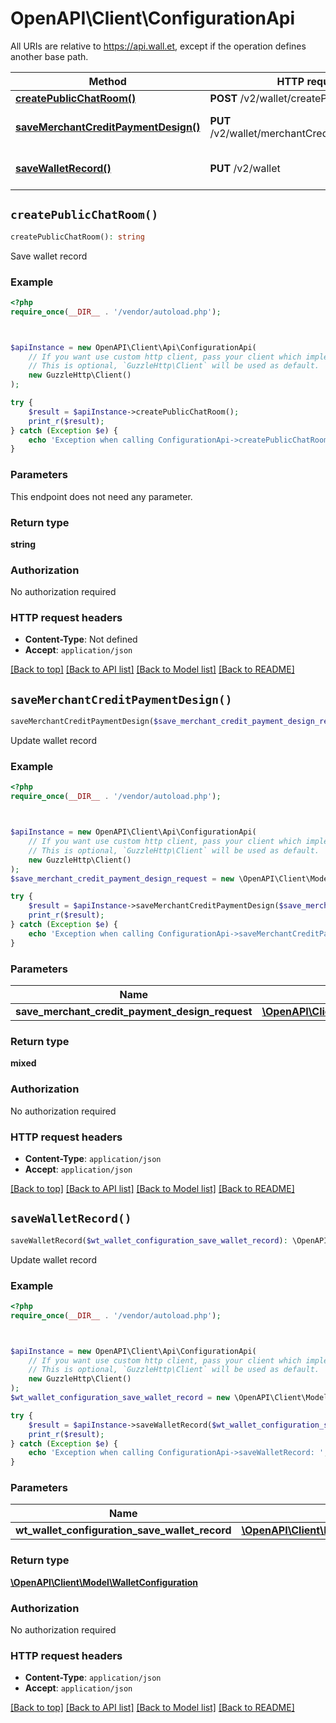 # OpenAPI\Client\ConfigurationApi

All URIs are relative to https://api.wall.et, except if the operation defines another base path.

| Method | HTTP request | Description |
| ------------- | ------------- | ------------- |
| [**createPublicChatRoom()**](ConfigurationApi.md#createPublicChatRoom) | **POST** /v2/wallet/createPublicChatRoom |  |
| [**saveMerchantCreditPaymentDesign()**](ConfigurationApi.md#saveMerchantCreditPaymentDesign) | **PUT** /v2/wallet/merchantCredit/paymentDesign | Update wallet record |
| [**saveWalletRecord()**](ConfigurationApi.md#saveWalletRecord) | **PUT** /v2/wallet | Update wallet record |


## `createPublicChatRoom()`

```php
createPublicChatRoom(): string
```



Save wallet record

### Example

```php
<?php
require_once(__DIR__ . '/vendor/autoload.php');



$apiInstance = new OpenAPI\Client\Api\ConfigurationApi(
    // If you want use custom http client, pass your client which implements `GuzzleHttp\ClientInterface`.
    // This is optional, `GuzzleHttp\Client` will be used as default.
    new GuzzleHttp\Client()
);

try {
    $result = $apiInstance->createPublicChatRoom();
    print_r($result);
} catch (Exception $e) {
    echo 'Exception when calling ConfigurationApi->createPublicChatRoom: ', $e->getMessage(), PHP_EOL;
}
```

### Parameters

This endpoint does not need any parameter.

### Return type

**string**

### Authorization

No authorization required

### HTTP request headers

- **Content-Type**: Not defined
- **Accept**: `application/json`

[[Back to top]](#) [[Back to API list]](../../README.md#endpoints)
[[Back to Model list]](../../README.md#models)
[[Back to README]](../../README.md)

## `saveMerchantCreditPaymentDesign()`

```php
saveMerchantCreditPaymentDesign($save_merchant_credit_payment_design_request): mixed
```

Update wallet record

### Example

```php
<?php
require_once(__DIR__ . '/vendor/autoload.php');



$apiInstance = new OpenAPI\Client\Api\ConfigurationApi(
    // If you want use custom http client, pass your client which implements `GuzzleHttp\ClientInterface`.
    // This is optional, `GuzzleHttp\Client` will be used as default.
    new GuzzleHttp\Client()
);
$save_merchant_credit_payment_design_request = new \OpenAPI\Client\Model\SaveMerchantCreditPaymentDesignRequest(); // \OpenAPI\Client\Model\SaveMerchantCreditPaymentDesignRequest

try {
    $result = $apiInstance->saveMerchantCreditPaymentDesign($save_merchant_credit_payment_design_request);
    print_r($result);
} catch (Exception $e) {
    echo 'Exception when calling ConfigurationApi->saveMerchantCreditPaymentDesign: ', $e->getMessage(), PHP_EOL;
}
```

### Parameters

| Name | Type | Description  | Notes |
| ------------- | ------------- | ------------- | ------------- |
| **save_merchant_credit_payment_design_request** | [**\OpenAPI\Client\Model\SaveMerchantCreditPaymentDesignRequest**](../Model/SaveMerchantCreditPaymentDesignRequest.md)|  | |

### Return type

**mixed**

### Authorization

No authorization required

### HTTP request headers

- **Content-Type**: `application/json`
- **Accept**: `application/json`

[[Back to top]](#) [[Back to API list]](../../README.md#endpoints)
[[Back to Model list]](../../README.md#models)
[[Back to README]](../../README.md)

## `saveWalletRecord()`

```php
saveWalletRecord($wt_wallet_configuration_save_wallet_record): \OpenAPI\Client\Model\WalletConfiguration
```

Update wallet record

### Example

```php
<?php
require_once(__DIR__ . '/vendor/autoload.php');



$apiInstance = new OpenAPI\Client\Api\ConfigurationApi(
    // If you want use custom http client, pass your client which implements `GuzzleHttp\ClientInterface`.
    // This is optional, `GuzzleHttp\Client` will be used as default.
    new GuzzleHttp\Client()
);
$wt_wallet_configuration_save_wallet_record = new \OpenAPI\Client\Model\WTWalletConfigurationSaveWalletRecord(); // \OpenAPI\Client\Model\WTWalletConfigurationSaveWalletRecord

try {
    $result = $apiInstance->saveWalletRecord($wt_wallet_configuration_save_wallet_record);
    print_r($result);
} catch (Exception $e) {
    echo 'Exception when calling ConfigurationApi->saveWalletRecord: ', $e->getMessage(), PHP_EOL;
}
```

### Parameters

| Name | Type | Description  | Notes |
| ------------- | ------------- | ------------- | ------------- |
| **wt_wallet_configuration_save_wallet_record** | [**\OpenAPI\Client\Model\WTWalletConfigurationSaveWalletRecord**](../Model/WTWalletConfigurationSaveWalletRecord.md)|  | |

### Return type

[**\OpenAPI\Client\Model\WalletConfiguration**](../Model/WalletConfiguration.md)

### Authorization

No authorization required

### HTTP request headers

- **Content-Type**: `application/json`
- **Accept**: `application/json`

[[Back to top]](#) [[Back to API list]](../../README.md#endpoints)
[[Back to Model list]](../../README.md#models)
[[Back to README]](../../README.md)
